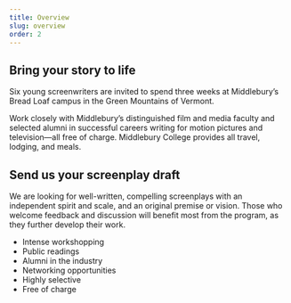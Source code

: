 ```yaml
---
title: Overview
slug: overview
order: 2
---
```


## Bring your story to life

Six young screenwriters are invited to spend three weeks at Middlebury’s Bread Loaf campus in the Green Mountains of Vermont.

Work closely with Middlebury’s distinguished film and media faculty and selected alumni in successful careers writing for motion pictures and television—all free of charge. Middlebury College provides all travel, lodging, and meals.

## Send us your screenplay draft

We are looking for well-written, compelling screenplays with an independent spirit and scale, and an original premise or vision. Those who welcome feedback and discussion will benefit most from the program, as they further develop their work.

- Intense workshopping
- Public readings
- Alumni in the industry
- Networking opportunities
- Highly selective
- Free of charge
